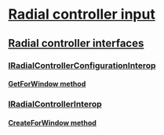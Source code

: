 # [Radial controller input](radialcontroller-portal.md)
## [Radial controller interfaces](radial-controller-interfaces.md)
### [IRadialControllerConfigurationInterop](/windows/win32/content/RadialControllerInterop/nn-radialcontrollerinterop-iradialcontrollerconfigurationinterop?branch=dev)
#### [GetForWindow method](/windows/win32/content/RadialControllerInterop/nf-radialcontrollerinterop-iradialcontrollerconfigurationinterop-getforwindow?branch=dev)
### [IRadialControllerInterop](/windows/win32/content/RadialControllerInterop/nn-radialcontrollerinterop-iradialcontrollerinterop?branch=dev)
#### [CreateForWindow method](/windows/win32/content/RadialControllerInterop/nf-radialcontrollerinterop-iradialcontrollerinterop-createforwindow?branch=dev)


